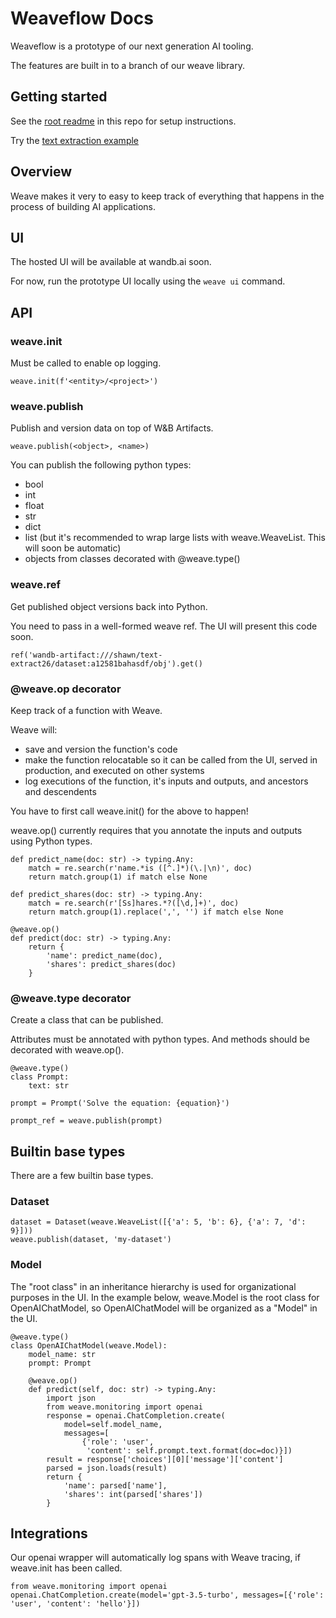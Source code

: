 # Weaveflow Docs

Weaveflow is a prototype of our next generation AI tooling.

The features are built in to a branch of our weave library.

## Getting started

See the [root readme](/README.md) in this repo for setup instructions.

Try the [text extraction example](/examples/text-extract/)

## Overview

Weave makes it very to easy to keep track of everything that happens in the process of building AI applications.

## UI

The hosted UI will be available at wandb.ai soon.

For now, run the prototype UI locally using the `weave ui` command.

## API

### weave.init

Must be called to enable op logging.

```
weave.init(f'<entity>/<project>')
```

### weave.publish

Publish and version data on top of W&B Artifacts.

```
weave.publish(<object>, <name>)
```

You can publish the following python types:

- bool
- int
- float
- str
- dict
- list (but it's recommended to wrap large lists with weave.WeaveList. This will soon be automatic)
- objects from classes decorated with @weave.type()

### weave.ref

Get published object versions back into Python.

You need to pass in a well-formed weave ref. The UI will present this code soon.

```
ref('wandb-artifact:///shawn/text-extract26/dataset:a12581bahasdf/obj').get()
```

### @weave.op decorator

Keep track of a function with Weave.

Weave will:

- save and version the function's code
- make the function relocatable so it can be called from the UI, served in production, and executed on other systems
- log executions of the function, it's inputs and outputs, and ancestors and descendents

You have to first call weave.init() for the above to happen!

weave.op() currently requires that you annotate the inputs and outputs using Python types.

```
def predict_name(doc: str) -> typing.Any:
    match = re.search(r'name.*is ([^.]*)(\.|\n)', doc)
    return match.group(1) if match else None

def predict_shares(doc: str) -> typing.Any:
    match = re.search(r'[Ss]hares.*?([\d,]+)', doc)
    return match.group(1).replace(',', '') if match else None

@weave.op()
def predict(doc: str) -> typing.Any:
    return {
        'name': predict_name(doc),
        'shares': predict_shares(doc)
    }
```

### @weave.type decorator

Create a class that can be published.

Attributes must be annotated with python types. And methods should be decorated with weave.op().

```
@weave.type()
class Prompt:
    text: str

prompt = Prompt('Solve the equation: {equation}')

prompt_ref = weave.publish(prompt)
```

## Builtin base types

There are a few builtin base types.

### Dataset

```
dataset = Dataset(weave.WeaveList([{'a': 5, 'b': 6}, {'a': 7, 'd': 9}]))
weave.publish(dataset, 'my-dataset')
```

### Model

The "root class" in an inheritance hierarchy is used for organizational purposes in the UI. In the example below, weave.Model is the root class for OpenAIChatModel, so OpenAIChatModel will be organized as a "Model" in the UI.

```
@weave.type()
class OpenAIChatModel(weave.Model):
    model_name: str
    prompt: Prompt

    @weave.op()
    def predict(self, doc: str) -> typing.Any:
        import json
        from weave.monitoring import openai
        response = openai.ChatCompletion.create(
            model=self.model_name,
            messages=[
                {'role': 'user',
                 'content': self.prompt.text.format(doc=doc)}])
        result = response['choices'][0]['message']['content']
        parsed = json.loads(result)
        return {
            'name': parsed['name'],
            'shares': int(parsed['shares'])
        }

```

## Integrations

Our openai wrapper will automatically log spans with Weave tracing, if weave.init has been called.

```
from weave.monitoring import openai
openai.ChatCompletion.create(model='gpt-3.5-turbo', messages=[{'role': 'user', 'content': 'hello'}])
```
